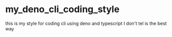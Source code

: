 # my_deno_cli_coding_style
this is my style for coding cli using deno and typescript
I don't tel is the best way
